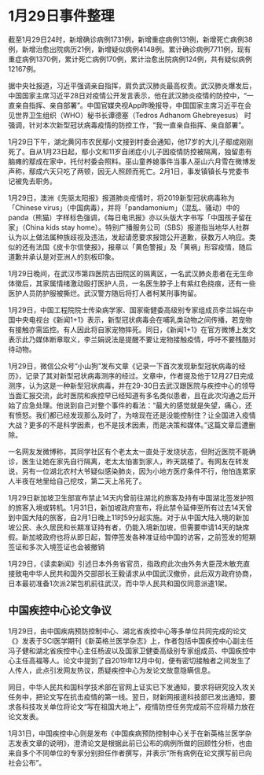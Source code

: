# 1月29日事件整理

截至1月29日24时，新增确诊病例1731例，新增重症病例131例，新增死亡病例38例，新增治愈出院病历21例，新增疑似病例4148例。累计确诊病例7711例，现有重症病例1370例，累计死亡病例170例，累计治愈出院病例124例，共有疑似病例12167例。

据中央社报道，习近平强调亲自指挥，肩负武汉肺炎最高权责。武汉肺炎爆发后，中国国家主席习近平28日对疫情公开发言表示，他在武汉肺炎疫情的防控中，“一直亲自指挥、亲自部署”。中国官媒央视App昨晚报导，中国国家主席习近平在会见世界卫生组织（WHO）秘书长谭德塞（Tedros Adhanom Ghebreyesus） 时强调，针对本次新型冠状病毒疫情的防控工作，“我一直亲自指挥、亲自部署”。

1月29日下午，湖北黄冈市农民鄢小文接到村委会通知，他17岁的大儿子鄢成刚刚死了。自从1月23日起，鄢小文和11岁自闭症小儿子因疫情防控被隔离，独留患有脑瘫的鄢成在家中，托付村委会照料。巫山童养媳事件当事人巫山六月雪在微博发声称，鄢成六天只吃了两顿，因无人照顾而死亡。2月1日，事发镇镇长与党委书记被免去职务。

1月29日，澳洲《先驱太阳报》报道肺炎疫情时，将2019新型冠状病毒称为「Chinese virus」（中国病毒），并将「pandamonium」（混乱、骚动）中的panda（熊猫）字样标色强调，《每日电讯报》亦以头版大字书写「中国孩子留在家」（China kids stay home）。特别广播服务公司（SBS）报道指当地华人社群认为以上做法属种族歧视及违法，发起请愿要求报馆公开道歉，获数万人响应。类似的还有法国《皮卡尔信使报》，报章以「黄色警报」及「黄祸」形容疫情，随后道歉并承认是对亚洲人的刻板印象。

1月29日晚间，在武汉市第四医院古田院区的隔离区，一名武汉肺炎患者在无生命体徵后，其家属情绪激动殴打医护人员，一名医生脖子上有紫红色挠痕，还有一些医护人员防护服被撕烂。武汉警方随后将打人者柯某刑事拘留。

1月29日，中国工程院院士传染病学家、国家衞健委高级别专家组成员李兰娟在中国中央电视台《新闻1+1》表示，新型冠状病毒会在哺乳类动物之间传播，若宠物有接触亦需监控。有人因此将自家宠物摔死。同日，《新闻1+1》在官方微博上发文表示此乃媒体断章取义，李兰娟说法是提醒不要让宠物接触疫情，呼吁不要残酷对待动物。


1月29日，微信公众号“小山狗”发布文章《记录一下首次发现新型冠状病毒的经历》，记录了其对新型冠状病毒测序的经过。文章中，作者提及他于12月27日完成测序，认为这是一种新型冠状病毒，并在29-30日去武汉跟医院与疾控中心的领导当面汇报交流，此时医院和疾控早已经知道有多名类似患者，且在此次沟通之后开始了应急处理。他说到自己对整个事件的看法：“最大的感觉就是失望，痛心，还有愤怒。我们都已经发现那么及时了，为啥现在还是没能控制住？让全国进入疫情大战？更多的不是科学因素，也不是技术因素，而是决策和媒体。”这篇文章后遭删除。

一名网友发微博称，其同学社区有个老太太一直处于发烧状态，但附近医院不能确诊，医生让她在家先自行隔离，老太太怕害到家人，昨天跳楼了。有网友在转发说，另有一位湖北农村大爷疑似感染肺炎，因为小地方医疗条件不行，他怕连累家人半夜在地里给自己挖坟，第二天上吊死了。

1月29日新加坡卫生部宣布禁止14天内曾前往湖北的旅客及持有中国湖北签发护照的旅客入境或转机。1月31日，新加坡政府宣布，将此禁令延伸至所有过去14天曾到中国大陆的旅客，自2月1日晚上11时59分起实施。对于从中国大陆入境的新加坡公民、永久居民和长期准证持有者，仍能入境新加坡，但需要申请14天的缺席假。新加坡政府也将从即日起，暂停签发各种准证给中国的访客，之前签发的短期签证和多次入境签证也会被撤销

1月29日，《读卖新闻》引述日本外务省官员，指政府此次由外务大臣茂木敏充直接致电中华人民共和国外交部部长王毅请求从中国武汉撤侨，此后双方政府协商，日本最初准备1次派2架包机前往武汉，而中华人民共和国仅同意派遣1架。

## 中国疾控中心论文争议

1月29日，由中国疾病预防控制中心、湖北省疾控中心等多单位共同完成的论文《》发表于SCI医学期刊《新英格兰医学杂志》上，作者包括中国疾控中心副主任冯子健和湖北省疾控中心主任杨波以及国家卫健委高级别专家组成员、中国疾控中心主任高福等人。论文中提到了自2019年12月中旬，便有密切接触者之间发生了人传人，此点引发网友热议，质疑疾控中心为发论文故意隐瞒信息。

同日，中华人民共和国科学技术部在官网上证实已下发通知，要求将研究投入攻关任务中，把论文写在抗击疫情的第一线。翌日，财新网报道科技部已发出通知，要求各科技攻关单位将论文“写在祖国大地上”，疫情防控任务完成前不应将精力放在论文发表。

1月31日，中国疾控中心则是发布《中国疾病预防控制中心关于在新英格兰医学杂志发表文章的说明》，澄清论文是根据此前已公布的病例所做的回顾性分析，也由来自多个不同单位的专家分别担任作者撰写，并表示“所有病例在论文撰写前已向社会公布”。

